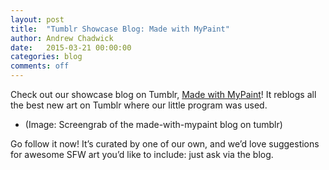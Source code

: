 ```yaml
---
layout: post
title:  "Tumblr Showcase Blog: Made with MyPaint"
author: Andrew Chadwick
date:   2015-03-21 00:00:00
categories: blog
comments: off
---
```


Check out our showcase blog on Tumblr, [Made with
MyPaint](http://made-with-mypaint.tumblr.com/)! It reblogs all the best
new art on Tumblr where our little program was used.

* (Image: Screengrab of the made-with-mypaint blog on tumblr)

Go follow it now! It’s curated by one of our own, and we’d love
suggestions for awesome SFW art you’d like to include: just ask via the
blog.


